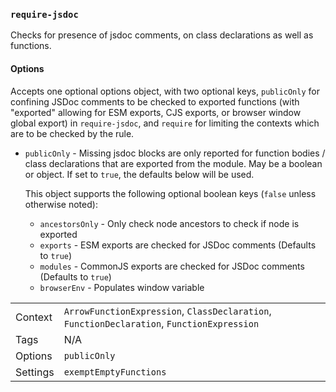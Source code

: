 ### `require-jsdoc`

Checks for presence of jsdoc comments, on class declarations as well as
functions.

#### Options

Accepts one optional options object, with two optional keys, `publicOnly`
for confining JSDoc comments to be checked to exported functions (with "exported"
allowing for ESM exports, CJS exports, or browser window global export)
in `require-jsdoc`, and `require` for limiting the contexts which are to
be checked by the rule.

- `publicOnly` - Missing jsdoc blocks are only reported for function
  bodies / class declarations that are exported from the module.
  May be a boolean or object. If set to `true`, the defaults below will
  be used.

  This object supports the following optional boolean keys (`false` unless
  otherwise noted):

  - `ancestorsOnly` - Only check node ancestors to check if node is exported
  - `exports` - ESM exports are checked for JSDoc comments (Defaults to `true`)
  - `modules` - CommonJS exports are checked for JSDoc comments  (Defaults to `true`)
  - `browserEnv` - Populates window variable

|||
|---|---|
|Context|`ArrowFunctionExpression`, `ClassDeclaration`, `FunctionDeclaration`, `FunctionExpression`|
|Tags|N/A|
|Options|`publicOnly`|
|Settings|`exemptEmptyFunctions`|

<!-- assertions requireJsdoc -->
